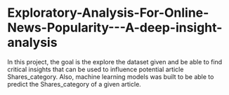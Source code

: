 # Exploratory-Analysis-For-Online-News-Popularity---A-deep-insight-analysis
In this project, the goal is the explore the dataset given and be able to find critical insights that can be used to influence potential article Shares_category. Also, machine learning models was built to be able to predict the Shares_category of a given article.
